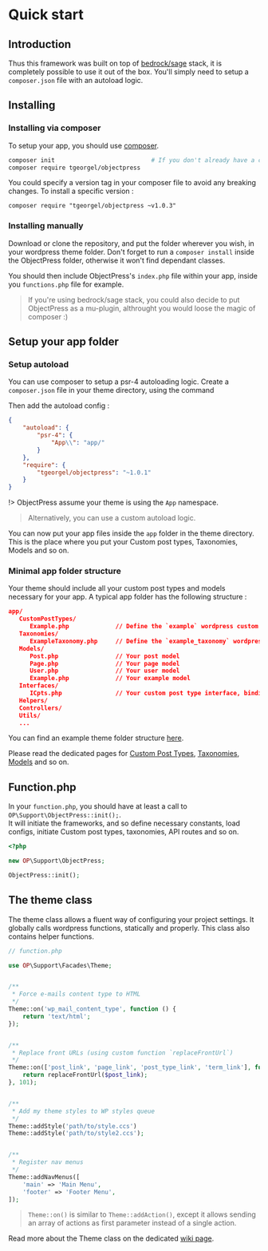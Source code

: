 # Quick start

## Introduction

Thus this framework was built on top of [bedrock/sage](https://roots.io) stack, it is completely possible to use it out of the box. You'll simply need to setup a `composer.json` file with an autoload logic.

## Installing
### Installing via composer

To setup your app, you should use [composer](https://getcomposer.org).

```sh
composer init                           # If you don't already have a composer.json file in you theme folder 
composer require tgeorgel/objectpress
```

You could specify a version tag in your composer file to avoid any breaking changes. To install a specific version :  

```
composer require "tgeorgel/objectpress ~v1.0.3"
```

### Installing manually

Download or clone the repository, and put the folder wherever you wish, in your wordpress theme folder.
Don't forget to run a `composer install` inside the ObjectPress folder, otherwise it won't find dependant classes.

You should then include ObjectPress's `index.php` file within your app, inside you `functions.php` file for example.

> If you're using bedrock/sage stack, you could also decide to put ObjectPress as a mu-plugin, althrought you would loose the magic of composer :)



## Setup your app folder

### Setup autoload

You can use composer to setup a psr-4 autoloading logic. Create a `composer.json` file in your theme directory, using  the command


Then add the autoload config :  

```json
{
    "autoload": {
        "psr-4": {
            "App\\": "app/"
        }
    },
    "require": {
        "tgeorgel/objectpress": "~1.0.1"
    }
}
```

!> ObjectPress assume your theme is using the `App` namespace. 
> Alternatively, you can use a custom autoload logic.   

You can now put your app files inside the `app` folder in the theme directory. This is the place where you put your Custom post types, Taxonomies, Models and so on.  

### Minimal app folder structure

Your theme should include all your custom post types and models necessary for your app. A typical app folder has the following structure :  

```json
app/
   CustomPostTypes/
      Example.php             // Define the `example` wordpress custom post type
   Taxonomies/
      ExampleTaxonomy.php     // Define the `example_taxonomy` wordpress taxonomy
   Models/
      Post.php                // Your post model
      Page.php                // Your page model
      User.php                // Your user model
      Example.php             // Your example model
   Interfaces/
      ICpts.php               // Your custom post type interface, binding wp cpt to your models
   Helpers/
   Controllers/
   Utils/
   ...
```

You can find an example theme folder structure [here](https://gitlab.com/tgeorgel/object-press-base-theme-directory).  

Please read the dedicated pages for [Custom Post Types](Custom-Post-Types), [Taxonomies](Taxonomies), [Models](Models/Introduction) and so on.  


## Function.php

In your `function.php`, you should have at least a call to `OP\Support\ObjectPress::init();`.  
It will initiate the frameworks, and so define necessary constants, load configs, initiate Custom post types, taxonomies, API routes and so on.

```php
<?php

new OP\Support\ObjectPress;

ObjectPress::init();

```

## The theme class

The theme class allows a fluent way of configuring your project settings. It globally calls wordpress functions, statically and properly. This class also contains helper functions.  

```php
// function.php

use OP\Support\Facades\Theme;


/**
 * Force e-mails content type to HTML
 */
Theme::on('wp_mail_content_type', function () {
    return 'text/html';
});


/**
 * Replace front URLs (using custom function `replaceFrontUrl`)
 */
Theme::on(['post_link', 'page_link', 'post_type_link', 'term_link'], function ($post_link) {
    return replaceFrontUrl($post_link);
}, 101);


/**
 * Add my theme styles to WP styles queue
 */
Theme::addStyle('path/to/style.ccs')
Theme::addStyle('path/to/style2.ccs');


/**
 * Register nav menus
 */
Theme::addNavMenus([
    'main' => 'Main Menu',
    'footer' => 'Footer Menu',
]);
```

> `Theme::on()` is similar to `Theme::addAction()`, except it allows sending an array of actions as first parameter instead of a single action.

Read more about the Theme class on the dedicated [wiki page](theme-class.md).  